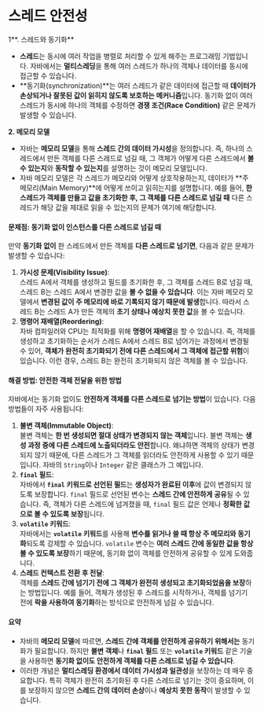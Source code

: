 # 스레드 안전성

1**. 스레드와 동기화**

* **스레드**는 동시에 여러 작업을 병렬로 처리할 수 있게 해주는 프로그래밍 기법입니다. 자바에서는 **멀티스레딩**을 통해 여러 스레드가 하나의 객체나 데이터를 동시에 접근할 수 있습니다.
* \*\*동기화(synchronization)\*\*는 여러 스레드가 같은 데이터에 접근할 때 **데이터가 손상되거나 잘못된 값이 읽히지 않도록 보호하는 메커니즘**입니다. 동기화 없이 여러 스레드가 동시에 하나의 객체를 수정하면 **경쟁 조건(Race Condition)** 같은 문제가 발생할 수 있습니다.

**2. 메모리 모델**

* 자바는 **메모리 모델**을 통해 **스레드 간의 데이터 가시성**을 정의합니다. 즉, 하나의 스레드에서 만든 객체를 다른 스레드로 넘길 때, 그 객체가 어떻게 다른 스레드에서 **볼 수 있는지**와 **동작할 수 있는지**를 설명하는 것이 메모리 모델입니다.
* 자바 메모리 모델은 각 스레드가 메모리와 어떻게 상호작용하는지, 데이터가 \*\*주 메모리(Main Memory)\*\*에 어떻게 쓰이고 읽히는지를 설명합니다. 예를 들어, **한 스레드가 객체를 만들고 값을 초기화한 후, 그 객체를 다른 스레드로 넘길 때** 다른 스레드가 해당 값을 제대로 읽을 수 있는지의 문제가 여기에 해당합니다.

#### 문제점: 동기화 없이 인스턴스를 다른 스레드로 넘길 때

만약 **동기화 없이** 한 스레드에서 만든 객체를 **다른 스레드로 넘기면**, 다음과 같은 문제가 발생할 수 있습니다:

1. **가시성 문제(Visibility Issue)**:\
   스레드 A에서 객체를 생성하고 필드를 초기화한 후, 그 객체를 스레드 B로 넘길 때, 스레드 B는 스레드 A에서 변경한 값을 **볼 수 없을 수 있습니다**. 이는 자바 메모리 모델에서 **변경된 값이 주 메모리에 바로 기록되지 않기 때문에 발생**합니다. 따라서 스레드 B는 스레드 A가 만든 객체의 **초기 상태나 예상치 못한 값**을 볼 수 있습니다.
2. **명령어 재배열(Reordering)**:\
   자바 컴파일러와 CPU는 최적화를 위해 **명령어 재배열**을 할 수 있습니다. 즉, 객체를 생성하고 초기화하는 순서가 스레드 A에서 스레드 B로 넘어가는 과정에서 변경될 수 있어, **객체가 완전히 초기화되기 전에 다른 스레드에서 그 객체에 접근할 위험**이 있습니다. 이런 경우, 스레드 B는 완전히 초기화되지 않은 객체를 볼 수 있습니다.

#### 해결 방법: 안전한 객체 전달을 위한 방법

자바에서는 동기화 없이도 **안전하게 객체를 다른 스레드로 넘기는 방법**이 있습니다. 다음 방법들이 자주 사용됩니다:

1. **불변 객체(Immutable Object)**:\
   불변 객체는 **한 번 생성되면 절대 상태가 변경되지 않는 객체**입니다. 불변 객체는 **생성 과정 중에 다른 스레드에 노출되더라도 안전**합니다. 왜냐하면 객체의 상태가 변경되지 않기 때문에, 다른 스레드가 그 객체를 읽더라도 안전하게 사용할 수 있기 때문입니다. 자바의 `String`이나 `Integer` 같은 클래스가 그 예입니다.
2. **`final` 필드**:\
   자바에서 **`final` 키워드로 선언된 필드**는 **생성자가 완료된 이후**에 값이 변경되지 않도록 보장합니다. `final` 필드로 선언된 변수는 **스레드 간에 안전하게 공유**될 수 있습니다. 즉, 객체가 다른 스레드에 넘겨졌을 때, `final` 필드 값은 언제나 **정확한 값으로 볼 수 있도록 보장**됩니다.
3. **`volatile` 키워드**:\
   자바에서는 **`volatile` 키워드**를 사용해 **변수를 읽거나 쓸 때 항상 주 메모리와 동기화**되도록 강제할 수 있습니다. `volatile` 변수는 **여러 스레드 간에 동일한 값을 항상 볼 수 있도록 보장**하기 때문에, 동기화 없이 객체를 안전하게 공유할 수 있게 도와줍니다.
4. **스레드 컨텍스트 전환 후 전달**:\
   객체를 **스레드 간에 넘기기 전에 그 객체가 완전히 생성되고 초기화되었음을 보장**하는 방법입니다. 예를 들어, 객체가 생성된 후 스레드를 시작하거나, 객체를 넘기기 전에 **락을 사용하여 동기화**하는 방식으로 안전하게 넘길 수 있습니다.

#### 요약

* 자바의 **메모리 모델**에 따르면, **스레드 간에 객체를 안전하게 공유하기 위해서는** 동기화가 필요합니다. 하지만 **불변 객체**나 **`final` 필드** 또는 **`volatile` 키워드** 같은 기술을 사용하면 **동기화 없이도 안전하게 객체를 다른 스레드로 넘길 수 있습니다**.
* 이러한 개념은 **멀티스레딩 환경에서 데이터 가시성과 일관성**을 보장하는 데 매우 중요합니다. 특히 객체가 완전히 초기화된 후 다른 스레드로 넘기는 것이 중요하며, 이를 보장하지 않으면 **스레드 간의 데이터 손상**이나 **예상치 못한 동작**이 발생할 수 있습니다.
